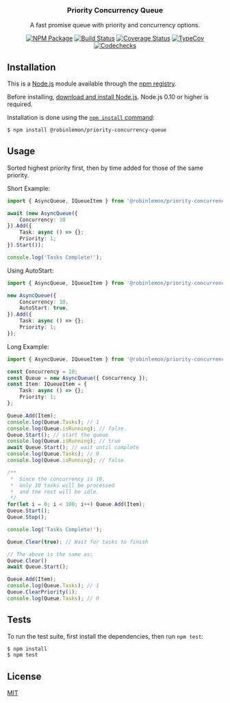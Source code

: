 <p align="center">
  <h3 align="center">Priority Concurrency Queue</h3>
  <p align="center">A fast promise queue with priority and concurrency options.</p>

  <p align="center">
    <a href="https://www.npmjs.com/package/@robinlemon/priority-concurrency-queue"><img src="https://img.shields.io/npm/v/@robinlemon/priority-concurrency-queue.svg" alt="NPM Package" /></a>
    <a href="https://travis-ci.com/Robinlemon/priority-concurrency-queue"><img src="https://travis-ci.com/Robinlemon/priority-concurrency-queue.svg?branch=master" alt="Build Status" /></a>
    <a href="https://codecov.io/gh/Robinlemon/priority-concurrency-queue"><img src="https://codecov.io/gh/Robinlemon/priority-concurrency-queue/branch/master/graph/badge.svg" alt="Coverage Status" /></a>
    <a href="https://github.com/codechecks/typecov"><img src="https://img.shields.io/badge/dynamic/json.svg?label=type-coverage&prefix=%E2%89%A5&suffix=%&query=$.typeCoverage.atLeast&uri=https://raw.githubusercontent.com/Robinlemon/priority-concurrency-queue/master/package.json" alt="TypeCov" /></a>
    <a href="https://codechecks.io"><img src="https://raw.githubusercontent.com/codechecks/docs/master/images/badges/badge-green.svg?sanitize=true" alt="Codechecks" /></a>
  </p>
</p>

## Installation

This is a [Node.js](https://nodejs.org/en/) module available through the
[npm registry](https://www.npmjs.com/).

Before installing, [download and install Node.js](https://nodejs.org/en/download/).
Node.js 0.10 or higher is required.

Installation is done using the
[`npm install` command](https://docs.npmjs.com/getting-started/installing-npm-packages-locally):

```bash
$ npm install @robinlemon/priority-concurrency-queue
```

## Usage

Sorted highest priority first, then by time added for those of the same priority.

Short Example:

```ts
import { AsyncQueue, IQueueItem } from '@robinlemon/priority-concurrency-queue';

await (new AsyncQueue({
    Concurrency: 10
}).Add({
    Task: async () => {};
    Priority: 1;
}).Start());

console.log('Tasks Complete!');
```

Using AutoStart:

```ts
import { AsyncQueue, IQueueItem } from '@robinlemon/priority-concurrency-queue';

new AsyncQueue({
    Concurrency: 10,
    AutoStart: true,
}).Add({
    Task: async () => {};
    Priority: 1;
});
```

Long Example:

```ts
import { AsyncQueue, IQueueItem } from '@robinlemon/priority-concurrency-queue';

const Concurrency = 10;
const Queue = new AsyncQueue({ Concurrency });
const Item: IQueueItem = {
    Task: async () => {};
    Priority: 1;
};

Queue.Add(Item);
console.log(Queue.Tasks); // 1
console.log(Queue.isRunning); // false
Queue.Start(); // start the queue
console.log(Queue.isRunning); // true
await Queue.Start(); // wait until complete
console.log(Queue.Tasks); // 0
console.log(Queue.isRunning); // false

/**
 *  Since the concurrency is 10,
 *  only 10 tasks will be processed
 *  and the rest will be idle.
 */
for(let i = 0; i < 100; i++) Queue.Add(Item);
Queue.Start();
Queue.Stop();

console.log('Tasks Complete!');

Queue.Clear(true); // Wait for tasks to finish

// The above is the same as:
Queue.Clear()
await Queue.Start();

Queue.Add(Item);
console.log(Queue.Tasks); // 1
Queue.ClearPriority(1);
console.log(Queue.Tasks); // 0
```

## Tests

To run the test suite, first install the dependencies, then run `npm test`:

```bash
$ npm install
$ npm test
```

## License

[MIT](LICENSE.md)
